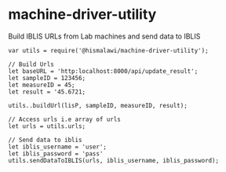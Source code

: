 # machine-driver-utility
Build IBLIS URLs from Lab machines and send data to IBLIS 

```// Import package
var utils = require('@hismalawi/machine-driver-utility');

// Build Urls
let baseURL = 'http:localhost:8000/api/update_result';
let sampleID = 123456;
let measureID = 45;
let result = '45.6721;

utils..buildUrl(lisP, sampleID, measureID, result);

// Access urls i.e array of urls
let urls = utils.urls;

// Send data to iblis
let iblis_username = 'user';
let iblis_password = 'pass'
utils.sendDataToIBLIS(urls, iblis_username, iblis_password);
```
